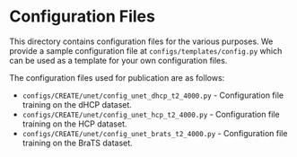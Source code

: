 # Configuration Files
This directory contains configuration files for the various purposes. We provide a sample configuration file at `configs/templates/config.py` which can be used as a template for your own configuration files.

The configuration files used for publication are as follows:
* `configs/CREATE/unet/config_unet_dhcp_t2_4000.py` - Configuration file training on the dHCP dataset.
* `configs/CREATE/unet/config_unet_hcp_t2_4000.py` - Configuration file training on the HCP dataset.
* `configs/CREATE/unet/config_unet_brats_t2_4000.py` - Configuration file training on the BraTS dataset.